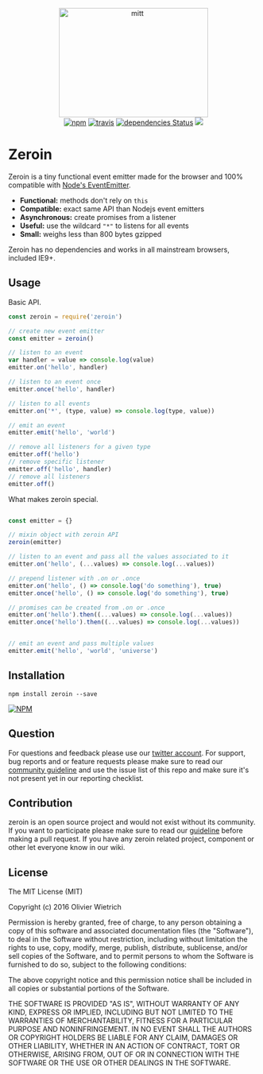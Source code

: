 
<p align="center">
  <img src="https://github.com/bredele/zeroin/blob/master/zeroin.png" width="300" height="220" alt="mitt">
  <br>
  <a href="https://www.npmjs.org/package/zeroin"><img src="https://img.shields.io/npm/v/zeroin.svg?style=flat" alt="npm"></a>
  <a href="https://travis-ci.org/bredele/zeroin"><img src="https://travis-ci.org/bredele/zeroin.svg?branch=master" alt="travis"></a>
  <a href="https://david-dm.org/bredele/zeroin"><img src="https://david-dm.org/bredele/zeroin/status.svg" alt="dependencies Status"></a>
  <a href='https://github.com/bredele/contributing-guide/blob/master/guidelines.m'><img src="https://bredele.github.io/contributing-guide/community-pledge.svg"></a>
</p>

# Zeroin

Zeroin is a tiny functional event emitter made for the browser and 100% compatible with [Node's EventEmitter](https://nodejs.org/api/events.html#events_class_eventemitter).

-   **Functional:** methods don't rely on `this`
-   **Compatible:** exact same API than Nodejs event emitters
-   **Asynchronous:** create promises from a listener
-   **Useful:** use the wildcard `"*"` to listens for all events
-   **Small:** weighs less than 800 bytes gzipped

Zeroin has no dependencies and works in all mainstream browsers, included IE9+.

## Usage

Basic API.

```js
const zeroin = require('zeroin')

// create new event emitter
const emitter = zeroin()

// listen to an event
var handler = value => console.log(value)
emitter.on('hello', handler)

// listen to an event once
emitter.once('hello', handler)

// listen to all events
emitter.on('*', (type, value) => console.log(type, value))

// emit an event
emitter.emit('hello', 'world')

// remove all listeners for a given type
emitter.off('hello')
// remove specific listener
emitter.off('hello', handler)
// remove all listeners
emitter.off()

```

What makes zeroin special.

```js

const emitter = {}

// mixin object with zeroin API
zeroin(emitter)

// listen to an event and pass all the values associated to it
emitter.on('hello', (...values) => console.log(...values))

// prepend listener with .on or .once
emitter.on('hello', () => console.log('do something'), true)
emitter.once('hello', () => console.log('do something'), true)

// promises can be created from .on or .once
emitter.on('hello').then((...values) => console.log(...values))
emitter.once('hello').then((...values) => console.log(...values))


// emit an event and pass multiple values
emitter.emit('hello', 'world', 'universe')

```


## Installation

```shell
npm install zeroin --save
```

[![NPM](https://nodei.co/npm/zeroin.png)](https://nodei.co/npm/zeroin/)


## Question

For questions and feedback please use our [twitter account](https://twitter.com/bredeleca). For support, bug reports and or feature requests please make sure to read our
<a href="https://github.com/bredele/contributing-guide/blob/master/guidelines.md" target="_blank">community guideline</a> and use the issue list of this repo and make sure it's not present yet in our reporting checklist.

## Contribution

zeroin is an open source project and would not exist without its community. If you want to participate please make sure to read our <a href="https://github.com/bredele/contributing-guide/blob/master/guidelines.md" target="_blank">guideline</a> before making a pull request. If you have any zeroin related project, component or other let everyone know in our wiki.

## License

The MIT License (MIT)

Copyright (c) 2016 Olivier Wietrich

Permission is hereby granted, free of charge, to any person obtaining a copy
of this software and associated documentation files (the "Software"), to deal
in the Software without restriction, including without limitation the rights
to use, copy, modify, merge, publish, distribute, sublicense, and/or sell
copies of the Software, and to permit persons to whom the Software is
furnished to do so, subject to the following conditions:

The above copyright notice and this permission notice shall be included in all
copies or substantial portions of the Software.

THE SOFTWARE IS PROVIDED "AS IS", WITHOUT WARRANTY OF ANY KIND, EXPRESS OR
IMPLIED, INCLUDING BUT NOT LIMITED TO THE WARRANTIES OF MERCHANTABILITY,
FITNESS FOR A PARTICULAR PURPOSE AND NONINFRINGEMENT. IN NO EVENT SHALL THE
AUTHORS OR COPYRIGHT HOLDERS BE LIABLE FOR ANY CLAIM, DAMAGES OR OTHER
LIABILITY, WHETHER IN AN ACTION OF CONTRACT, TORT OR OTHERWISE, ARISING FROM,
OUT OF OR IN CONNECTION WITH THE SOFTWARE OR THE USE OR OTHER DEALINGS IN THE
SOFTWARE.
